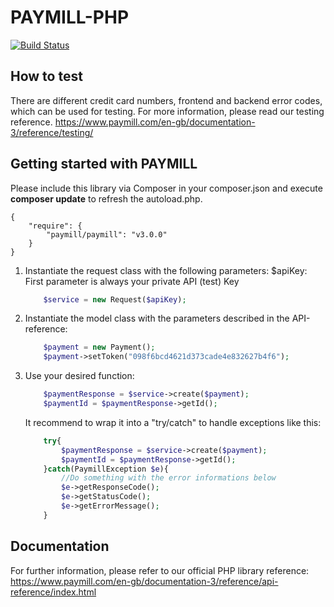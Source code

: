 PAYMILL-PHP
===========

[![Build Status](https://travis-ci.org/paymill/paymill-php.png?branch=master)](https://travis-ci.org/paymill/paymill-php)

How to test
-----------
There are different credit card numbers, frontend and backend error codes, which can be used for testing.
For more information, please read our testing reference.
https://www.paymill.com/en-gb/documentation-3/reference/testing/


Getting started with PAYMILL
----------------------------

Please include this library via Composer in your composer.json and execute **composer update** to refresh the autoload.php.

```
{
    "require": {
        "paymill/paymill": "v3.0.0"
    }
}
```

1.  Instantiate the request class with the following parameters:
    $apiKey: First parameter is always your private API (test) Key

    ```php
        $service = new Request($apiKey);
    ```
2.  Instantiate the model class with the parameters described in the API-reference:
    ```php
        $payment = new Payment();
        $payment->setToken("098f6bcd4621d373cade4e832627b4f6");
    ```
3.  Use your desired function:

    ```php
        $paymentResponse = $service->create($payment);
        $paymentId = $paymentResponse->getId();
    ```

    It recommend to wrap it into a "try/catch" to handle exceptions like this:
    ```php
        try{
            $paymentResponse = $service->create($payment);
            $paymentId = $paymentResponse->getId();
        }catch(PaymillException $e){
            //Do something with the error informations below
            $e->getResponseCode();
            $e->getStatusCode();
            $e->getErrorMessage();
        }
    ```

Documentation
--------------

For further information, please refer to our official PHP library reference: https://www.paymill.com/en-gb/documentation-3/reference/api-reference/index.html
